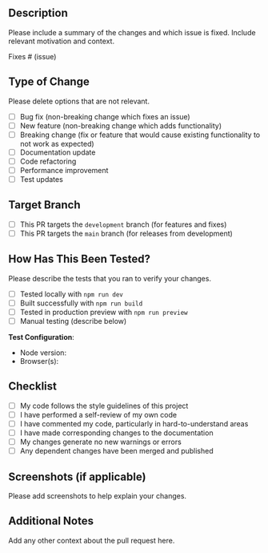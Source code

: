 ## Description

Please include a summary of the changes and which issue is fixed. Include relevant motivation and context.

Fixes # (issue)

## Type of Change

Please delete options that are not relevant.

- [ ] Bug fix (non-breaking change which fixes an issue)
- [ ] New feature (non-breaking change which adds functionality)
- [ ] Breaking change (fix or feature that would cause existing functionality to not work as expected)
- [ ] Documentation update
- [ ] Code refactoring
- [ ] Performance improvement
- [ ] Test updates

## Target Branch

- [ ] This PR targets the `development` branch (for features and fixes)
- [ ] This PR targets the `main` branch (for releases from development)

## How Has This Been Tested?

Please describe the tests that you ran to verify your changes.

- [ ] Tested locally with `npm run dev`
- [ ] Built successfully with `npm run build`
- [ ] Tested in production preview with `npm run preview`
- [ ] Manual testing (describe below)

**Test Configuration**:
- Node version:
- Browser(s):

## Checklist

- [ ] My code follows the style guidelines of this project
- [ ] I have performed a self-review of my own code
- [ ] I have commented my code, particularly in hard-to-understand areas
- [ ] I have made corresponding changes to the documentation
- [ ] My changes generate no new warnings or errors
- [ ] Any dependent changes have been merged and published

## Screenshots (if applicable)

Please add screenshots to help explain your changes.

## Additional Notes

Add any other context about the pull request here.
